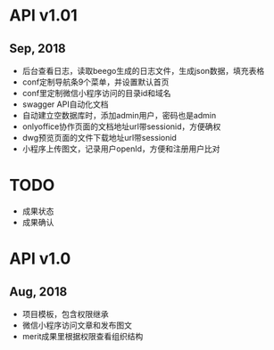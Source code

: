 # API v1.01

## Sep, 2018

* 后台查看日志，读取beego生成的日志文件，生成json数据，填充表格
* conf定制导航条9个菜单，并设置默认首页
* conf里定制微信小程序访问的目录id和域名
* swagger API自动化文档
* 自动建立空数据库时，添加admin用户，密码也是admin
* onlyoffice协作页面的文档地址url带sessionid，方便确权
* dwg预览页面的文件下载地址url带sessionid
* 小程序上传图文，记录用户openId，方便和注册用户比对

# TODO

* 成果状态
* 成果确认

# API v1.0 

## Aug, 2018

* 项目模板，包含权限继承
* 微信小程序访问文章和发布图文
* merit成果里根据权限查看组织结构
